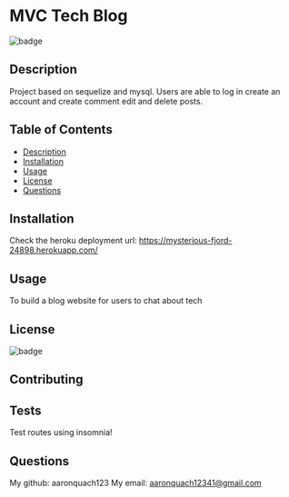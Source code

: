 
  # MVC Tech Blog
  ![badge](https://img.shields.io/badge/license-Open-blue)

  ## Description 
  Project based on sequelize and mysql. Users are able to log in create an account and create comment edit and delete posts. 

  ## Table of Contents 
  - [Description](#description)
  - [Installation](#installation)
  - [Usage](#usage)
  - [License](#license)
  - [Questions](#questions)

  ## Installation
  Check the heroku deployment url: https://mysterious-fjord-24898.herokuapp.com/

  ## Usage
  To build a blog website for users to chat about tech

  ## License
  ![badge](https://img.shields.io/badge/license-Open-blue)

  ## Contributing
  

  ## Tests
  Test routes using insomnia!

  ## Questions
  My github: aaronquach123
  My email: aaronquach12341@gmail.com
